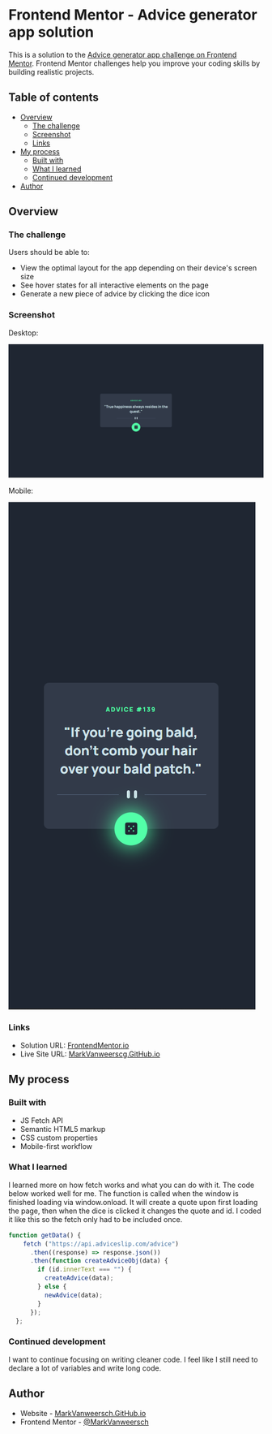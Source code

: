 # Frontend Mentor - Advice generator app solution

This is a solution to the [Advice generator app challenge on Frontend Mentor](https://www.frontendmentor.io/challenges/advice-generator-app-QdUG-13db). Frontend Mentor challenges help you improve your coding skills by building realistic projects.

## Table of contents

- [Overview](#overview)
  - [The challenge](#the-challenge)
  - [Screenshot](#screenshot)
  - [Links](#links)
- [My process](#my-process)
  - [Built with](#built-with)
  - [What I learned](#what-i-learned)
  - [Continued development](#continued-development)
- [Author](#author)

## Overview

### The challenge

Users should be able to:

- View the optimal layout for the app depending on their device's screen size
- See hover states for all interactive elements on the page
- Generate a new piece of advice by clicking the dice icon

### Screenshot

Desktop:

![](./solution/desktop.png)

Mobile:

![](./solution/mobile.png)

### Links

- Solution URL: [FrontendMentor.io](https://www.frontendmentor.io/challenges/advice-generator-app-QdUG-13db/hub/advice-generator-app-using-fetch-api-KtUXO4Z2fJ)
- Live Site URL: [MarkVanweerscg.GitHub.io](https://markvanweersch.github.io/advice-generator-app/)

## My process

### Built with

- JS Fetch API
- Semantic HTML5 markup
- CSS custom properties
- Mobile-first workflow

### What I learned

I learned more on how fetch works and what you can do with it. The code below worked well for me. The function is called when the window is finished loading via window.onload. It will create a quote upon first loading the page, then when the dice is clicked it changes the quote and id. I coded it like this so the fetch only had to be included once.

```js
function getData() {
    fetch ("https://api.adviceslip.com/advice")
      .then((response) => response.json())
      .then(function createAdviceObj(data) {
        if (id.innerText === "") {
          createAdvice(data);
        } else {
          newAdvice(data);
        }
      });
  };
```

### Continued development

I want to continue focusing on writing cleaner code. I feel like I still need to declare a lot of variables and write long code.

## Author

- Website - [MarkVanweersch.GitHub.io](https://markvanweersch.github.io/)
- Frontend Mentor - [@MarkVanweersch](https://www.frontendmentor.io/profile/MarkVanweersch)